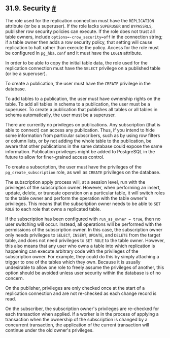 ## 31.9. Security [#](#LOGICAL-REPLICATION-SECURITY)

The role used for the replication connection must have the `REPLICATION` attribute (or be a superuser). If the role lacks `SUPERUSER` and `BYPASSRLS`, publisher row security policies can execute. If the role does not trust all table owners, include `options=-crow_security=off` in the connection string; if a table owner then adds a row security policy, that setting will cause replication to halt rather than execute the policy. Access for the role must be configured in `pg_hba.conf` and it must have the `LOGIN` attribute.

In order to be able to copy the initial table data, the role used for the replication connection must have the `SELECT` privilege on a published table (or be a superuser).

To create a publication, the user must have the `CREATE` privilege in the database.

To add tables to a publication, the user must have ownership rights on the table. To add all tables in schema to a publication, the user must be a superuser. To create a publication that publishes all tables or all tables in schema automatically, the user must be a superuser.

There are currently no privileges on publications. Any subscription (that is able to connect) can access any publication. Thus, if you intend to hide some information from particular subscribers, such as by using row filters or column lists, or by not adding the whole table to the publication, be aware that other publications in the same database could expose the same information. Publication privileges might be added to PostgreSQL in the future to allow for finer-grained access control.

To create a subscription, the user must have the privileges of the `pg_create_subscription` role, as well as `CREATE` privileges on the database.

The subscription apply process will, at a session level, run with the privileges of the subscription owner. However, when performing an insert, update, delete, or truncate operation on a particular table, it will switch roles to the table owner and perform the operation with the table owner's privileges. This means that the subscription owner needs to be able to `SET ROLE` to each role that owns a replicated table.

If the subscription has been configured with `run_as_owner = true`, then no user switching will occur. Instead, all operations will be performed with the permissions of the subscription owner. In this case, the subscription owner only needs privileges to `SELECT`, `INSERT`, `UPDATE`, and `DELETE` from the target table, and does not need privileges to `SET ROLE` to the table owner. However, this also means that any user who owns a table into which replication is happening can execute arbitrary code with the privileges of the subscription owner. For example, they could do this by simply attaching a trigger to one of the tables which they own. Because it is usually undesirable to allow one role to freely assume the privileges of another, this option should be avoided unless user security within the database is of no concern.

On the publisher, privileges are only checked once at the start of a replication connection and are not re-checked as each change record is read.

On the subscriber, the subscription owner's privileges are re-checked for each transaction when applied. If a worker is in the process of applying a transaction when the ownership of the subscription is changed by a concurrent transaction, the application of the current transaction will continue under the old owner's privileges.